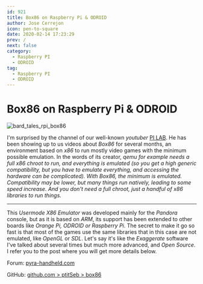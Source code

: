 ```yaml
---
id: 921
title: Box86 on Raspberry Pi & ODROID
author: Jose Cerrejon
icon: pen-to-square
date: 2020-02-14 17:23:29
prev: /
next: false
category:
  - Raspberry PI
  - ODROID
tag:
  - Raspberry PI
  - ODROID
---
```


# Box86 on Raspberry Pi & ODROID

![bard_tales_rpi_box86](/images/2020/02/bard_tales_rpi_box86.png)

I'm surprised by the channel of our well-known *youtuber* [PI LAB](https://www.youtube.com/channel/UCgfQjdc5RceRlTGfuthBs7g). He has been showing up to us videos about *Box86* for several months, an environment based on *x86* to run mostly video games with the minimum possible emulation. In the words of its creator, *qemu for example needs a full x86 chroot to run, and everything is emulated (so you get a high generic compatibility, but you have to emulate everything, and accessing the hardware can be complicated). With Box86, the minimum is emulated. Compatibility may be lower, but many things run natively, leading to some speed increase. And you don't need a full chroot, just a handful of x86 libraries to run things.*

- - -
This *Usermode X86 Emulator* was developed mainly for the *Pandora* console, but as it is based on *ARM*, its support has been extended to other boards like *Orange Pi, ODROID or Raspberry Pi*. The secret to make it go so fast is that most of the games use the same libraries that in this case are not emulated, like *OpenGL* or *SDL*. Let's say it's like the *Exaggerate* software I've talked about several times but much more advanced, and *Open Source*. I refer you to the post where you will get more details below.

Forum: [pyra-handheld.com](https://pyra-handheld.com/boards/threads/box86-linux-userspace-x86-emulator.83577/)

GitHub: [github.com > ptitSeb > box86](https://github.com/ptitSeb/box86)
